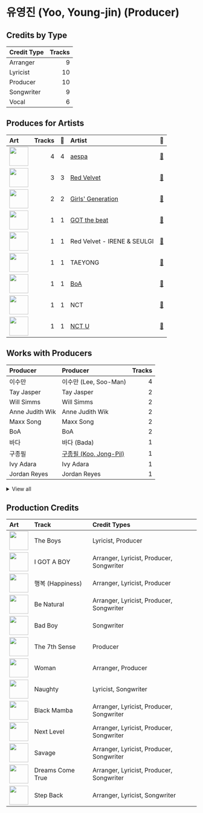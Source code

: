 # 유영진 (Yoo, Young-jin) (Producer)

## Credits by Type

| Credit Type | Tracks |
|:---|---:|
| Arranger | 9 |
| Lyricist | 10 |
| Producer | 10 |
| Songwriter | 9 |
| Vocal | 6 |

## Produces for Artists

| Art | Tracks | 💚 | Artist | 🔗 |
|:---|---:|---:|:---|:---|
| <img src="https://i.scdn.co/image/ab6761610000e5ebbe7e71571cf58f1b9a36f0f7" alt="" width="50" /> | 4 | 4 | [aespa](../../artists/aespa/overview.md) | [🔗](https://open.spotify.com/artist/6YVMFz59CuY7ngCxTxjpxE) |
| <img src="https://i.scdn.co/image/ab6761610000e5eb7719f0625a2fa078a60c85cd" alt="" width="50" /> | 3 | 3 | [Red Velvet](../../artists/red_velvet/overview.md) | [🔗](https://open.spotify.com/artist/1z4g3DjTBBZKhvAroFlhOM) |
| <img src="https://i.scdn.co/image/ab6761610000e5eb385df356841aaec34a0914aa" alt="" width="50" /> | 2 | 2 | [Girls' Generation](../../artists/girls__generation/overview.md) | [🔗](https://open.spotify.com/artist/0Sadg1vgvaPqGTOjxu0N6c) |
| <img src="https://i.scdn.co/image/ab6761610000e5eb03fd839c09fe375026192645" alt="" width="50" /> | 1 | 1 | [GOT the beat](../../artists/got_the_beat/overview.md) | [🔗](https://open.spotify.com/artist/6uNxlIP5lzPFf0BHuELOuX) |
| <img src="https://i.scdn.co/image/ab6761610000e5eb7b13da5a8a3dd6e0d53ff764" alt="" width="50" /> | 1 | 1 | Red Velvet - IRENE & SEULGI | [🔗](https://open.spotify.com/artist/6bwp9ObI8FWvMPCIWVBmhl) |
| <img src="https://i.scdn.co/image/ab6761610000e5eb46c7620b97e6eb932d79d97a" alt="" width="50" /> | 1 | 1 | TAEYONG | [🔗](https://open.spotify.com/artist/6SKusTjOAPsTZ6kareKQdm) |
| <img src="https://i.scdn.co/image/ab6761610000e5eb1b86652b4761cbc4d3bc791f" alt="" width="50" /> | 1 | 1 | [BoA](../../artists/boa/overview.md) | [🔗](https://open.spotify.com/artist/4muJrGMndyYWqZtfk8OWy4) |
| <img src="https://i.scdn.co/image/ab6761610000e5ebb08ff289b18eb08abc6864c9" alt="" width="50" /> | 1 | 1 | NCT | [🔗](https://open.spotify.com/artist/48eO052eSDcn8aTxiv6QaG) |
| <img src="https://i.scdn.co/image/ab6761610000e5eb38c136f067600bd431dd9b93" alt="" width="50" /> | 1 | 1 | [NCT U](../../artists/nct_u/overview.md) | [🔗](https://open.spotify.com/artist/3paGCCtX1Xr4Gx53mSeZuQ) |

## Works with Producers

| Producer | Producer | Tracks |
|:---|:---|---:|
| 이수만 | 이수만 (Lee, Soo-Man) | 4 |
| Tay Jasper | Tay Jasper | 2 |
| Will Simms | Will Simms | 2 |
| Anne Judith Wik | Anne Judith Wik | 2 |
| Maxx Song | Maxx Song | 2 |
| BoA | BoA | 2 |
| 바다 | 바다 (Bada) | 1 |
| 구종필 | [구종필 (Koo, Jong-Pil)](../구종필_(koo,_jong-pil)/overview.md) | 1 |
| Ivy Adara | Ivy Adara | 1 |
| Jordan Reyes | Jordan Reyes | 1 |


<details>
<summary>View all</summary>

| Producer | Producer | Tracks |
|:---|:---|---:|
| Dem Jointz | Dem Jointz | 1 |
| 정은경 | [정은경 (Jung, Eun-Kyung)](../정은경_(jung,_eun-kyung)/overview.md) | 1 |
| Ray McCullough | Ray McCullough | 1 |
| Charite Viken | Charite Viken | 1 |
| 김동현 | 김동현 (Kim, Dong-hyun) | 1 |
| Omega | Omega | 1 |
| 1월 8일 | 1월 8일 (1월 8일) | 1 |
| Kirsten Collins | Kirsten Collins | 1 |
| Jeremy Reeves | Jeremy Reeves | 1 |
| DOM | DOM | 1 |
| Chad Hugo | Chad Hugo | 1 |
| Gabriela Geneva | Gabriela Geneva | 1 |
| 조진주 | 조진주 (Jo, Jinju) | 1 |
| Tayla Parx | Tayla Parx | 1 |
| Mike Jay | Mike Jay | 1 |
| Ray Romulus | Ray Romulus | 1 |
| Shaun Kim | Shaun Kim | 1 |
| Sophie Curtis | Sophie Curtis | 1 |
| Hautboi Rich | Hautboi Rich | 1 |
| Sarah Lundbäck-Bell | Sarah Lundbäck-Bell (Lundbäck-Bell, Sarah) | 1 |
| 정의석 | 정의석 (Jung, Euisuk) | 1 |
| Jia Lih | Jia Lih | 1 |
| BXN | BXN | 1 |
| Sara Forsberg | Sara Forsberg | 1 |
| Teddy Riley | Teddy Riley | 1 |
| Ryan S. Jhun | [Ryan S. Jhun](../ryan_s__jhun/overview.md) | 1 |
| Marlin "Hookman" Bonds | Marlin "Hookman" Bonds | 1 |
| HYUGGIE | HYUGGIE | 1 |
| Jonathan Yip | Jonathan Yip | 1 |
| Jon Hume | Jon Hume | 1 |
| Phil Tan | [Phil Tan](../phil_tan/overview.md) | 1 |
| MARK | MARK | 1 |
| MZMC | MZMC | 1 |
| Shaun Lopez | Shaun Lopez | 1 |
| Adam McInnis | Adam McInnis | 1 |
| Mario Marchetti | Mario Marchetti | 1 |
| Ludvig Carl Evers | Ludvig Carl Evers | 1 |
| Scott Chesak | Scott Chesak | 1 |
| Louise Frick Sveen | Louise Frick Sveen | 1 |
| TAEYONG | TAEYONG | 1 |
| Richard Garcia | Richard Garcia | 1 |
| 이지홍 | 이지홍 (Lee, Ji-hong) | 1 |
| JQ | JQ | 1 |
| Jonatan Gusmark | Jonatan Gusmark | 1 |
| Whitney Phillips | Whitney Phillips | 1 |
| Chris Holsten | Chris Holsten | 1 |
| BUMZU | BUMZU | 1 |
| Ella Isaacson | Ella Isaacson | 1 |
| 김태성 | 김태성 (Kim, Tae Sung) | 1 |
| Timothy "Bos" Bullock | Timothy "Bos" Bullock | 1 |
| Adrian McKinnon | Adrian McKinnon | 1 |
| Leven Kali | Leven Kali | 1 |
| Hee Yeun Moon | Hee Yeun Moon | 1 |
| Risto Asikainen | Risto Asikainen | 1 |

</details>


## Production Credits

| Art | Track | Credit Types |
|:---|:---|:---|
| <img src="https://i.scdn.co/image/ab67616d0000b27361d7b9988c77826dfb1db1b3" alt="" width="50" /> | The Boys | Lyricist, Producer |
| <img src="https://i.scdn.co/image/ab67616d0000b273fd1f3849aaaf15112389a725" alt="" width="50" /> | I GOT A BOY | Arranger, Lyricist, Producer, Songwriter |
| <img src="https://i.scdn.co/image/832d8e8fd86642db546f0f730915dde3b8d7ec0a" alt="" width="50" /> | 행복 (Happiness) | Arranger, Lyricist, Producer |
| <img src="https://i.scdn.co/image/ab67616d0000b27372ee4e2e933836a66e5869b6" alt="" width="50" /> | Be Natural | Arranger, Lyricist, Producer, Songwriter |
| <img src="https://i.scdn.co/image/ab67616d0000b273b64001fa6292caefc7605550" alt="" width="50" /> | Bad Boy | Songwriter |
| <img src="https://i.scdn.co/image/ab67616d0000b273b1d944dd406d5b0e461ad155" alt="" width="50" /> | The 7th Sense | Producer |
| <img src="https://i.scdn.co/image/ab67616d0000b2738d076165a515afd63688b968" alt="" width="50" /> | Woman | Arranger, Producer |
| <img src="https://i.scdn.co/image/ab67616d0000b2736c1bd86a3d68faf09607ffd3" alt="" width="50" /> | Naughty | Lyricist, Songwriter |
| <img src="https://i.scdn.co/image/ab67616d0000b2736f248f7695eb544a3a1955c5" alt="" width="50" /> | Black Mamba | Arranger, Lyricist, Producer, Songwriter |
| <img src="https://i.scdn.co/image/ab67616d0000b2737a393b04e8ced571618223e8" alt="" width="50" /> | Next Level | Arranger, Lyricist, Producer, Songwriter |
| <img src="https://i.scdn.co/image/ab67616d0000b273d8cc2281fcd4519ca020926b" alt="" width="50" /> | Savage | Arranger, Lyricist, Producer, Songwriter |
| <img src="https://i.scdn.co/image/ab67616d0000b2735b1ee39743c40b88a80b4ccf" alt="" width="50" /> | Dreams Come True | Arranger, Lyricist, Producer, Songwriter |
| <img src="https://i.scdn.co/image/ab67616d0000b273cc6f76f75551af499b5cd0cb" alt="" width="50" /> | Step Back | Arranger, Lyricist, Songwriter |
